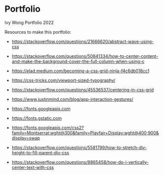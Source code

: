 # Portfolio
 Ivy Wong Portfolio 2022

Resources to make this portfolio:
- https://stackoverflow.com/questions/21666620/abstract-wave-using-css

- https://stackoverflow.com/questions/50841334/how-to-center-content-and-make-the-background-cover-the-full-column-when-using-c

- https://elad.medium.com/becoming-a-css-grid-ninja-f4c6db018cc1

- https://css-tricks.com/viewport-sized-typography/

- https://stackoverflow.com/questions/45536537/centering-in-css-grid

- https://www.justinmind.com/blog/app-interaction-gestures/

- https://fonts.googleapis.com

- https://fonts.gstatic.com

- https://fonts.googleapis.com/css2?family=Montserrat:wght@300&family=Playfair+Display:wght@400;900&display=swap

- https://stackoverflow.com/questions/5581799/how-to-stretch-div-height-to-fill-parent-div-css

- https://stackoverflow.com/questions/8865458/how-do-i-vertically-center-text-with-css 
